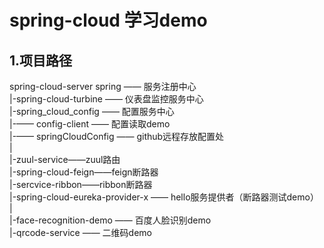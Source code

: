 # spring-cloud 学习demo

## 1.项目路径

spring-cloud-server spring —— 服务注册中心  
|-spring-cloud-turbine —— 仪表盘监控服务中心  
|-spring_cloud_config —— 配置服务中心  
|-—— config-client —— 配置读取demo  
|-—— springCloudConfig —— github远程存放配置处  
|  
|-zuul-service——zuul路由  
|-spring-cloud-feign——feign断路器  
|-sercvice-ribbon——ribbon断路器  
|-spring-cloud-eureka-provider-x —— hello服务提供者（断路器测试demo）  
|  
|-face-recognition-demo —— 百度人脸识别demo  
|-qrcode-service  —— 二维码demo  
